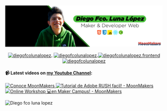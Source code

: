![Hi 👋, I'm Diego Fco Luna lopez, A passionate frontend developer 👨‍💻 from Hidalgo, Mexico 🇲🇽 ](./src/Banner_Github.jpeg)

<p align="center">
   <a href="https://youtube.com/moonmakers" target="blank" style='margin-right:4px'>
    <img align="center" src="https://cdn.jsdelivr.net/npm/simple-icons@3.0.1/icons/youtube.svg" alt="diegofcolunalopez" height="28px" width="28px" />
  </a>
  <a href="https://twitter.com/DiegoFr60708711" target="blank">
    <img align="center" src="https://cdn.jsdelivr.net/npm/simple-icons@3.0.1/icons/twitter.svg" alt="diegofcolunalopez" height="28px" width="28px" />
  </a>
  <a href="https://fb.com/DiegoFcoLuna" target="blank">
    <img align="center" src="https://cdn.jsdelivr.net/npm/simple-icons@3.0.1/icons/facebook.svg" alt="diegofcolunalopez.frontend" height="28px" width="28px" />
  </a>
  <a href="https://instagram.com/diegofcolunalopez" target="blank">
    <img align="center" src="https://cdn.jsdelivr.net/npm/simple-icons@3.0.1/icons/instagram.svg" alt="diegofcolunalopez" height="28px" width="28px" />
  </a>
</p>

#### 📹 Latest videos on [my Youtube Channel](https://youtube.com/moonmakers):

  <a href='https://www.youtube.com/watch?v=dvDbFgg9UiM' target='_blank'>
    <img width='30%' src='https://img.youtube.com/vi/dvDbFgg9UiM/mqdefault.jpg' alt='Conoce MoonMakers' />
  </a>
  <a href='https://www.youtube.com/watch?v=BbAZfiA9ry0' target='_blank'>
    <img width='30%' src='https://img.youtube.com/vi/BbAZfiA9ry0/mqdefault.jpg' alt='Tutorial de Adobe RUSH facil! - MoonMakers' />
  </a>
  <a href='https://www.youtube.com/watch?v=aLnpXbWRD90' target='_blank'>
    <img width='30%' src='https://img.youtube.com/vi/aLnpXbWRD90/mqdefault.jpg' alt='Online Workshop 💻en Maker Campus! - MoonMakers' />
  </a>


![Diego fco luna lopez](https://github-readme-stats.vercel.app/api?username=Diego-Luna&show_icons=true&title_color=fff&icon_color=79ff97&text_color=9f9f9f&bg_color=151515)
